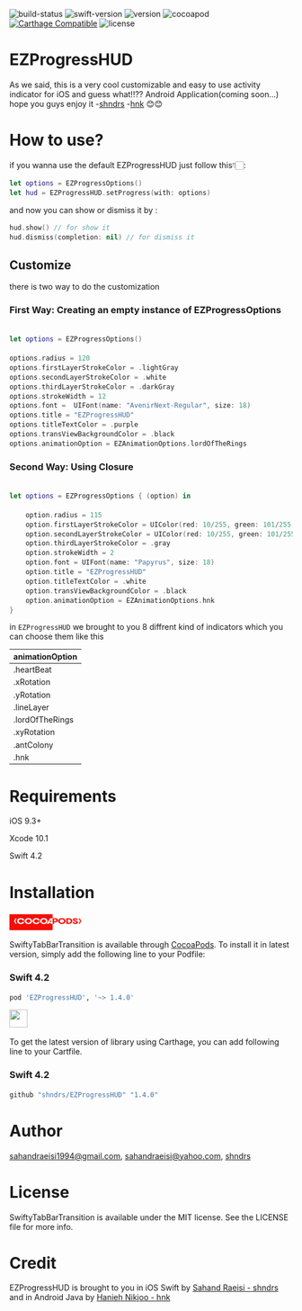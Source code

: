 ![build-status](https://travis-ci.org/shndrs/EZProgressHUD.svg?branch=master)
![swift-version](https://img.shields.io/badge/Swift-4.2-blueviolet.svg)
![version](https://img.shields.io/cocoapods/v/EZProgressHUD.svg)
![cocoapod](https://img.shields.io/badge/Cocoapods-compatible-4BC51D.svg)
[![Carthage Compatible](https://img.shields.io/badge/Carthage-compatible-4BC51D.svg?style=flat)](https://github.com/Carthage/Carthage)
![license](https://img.shields.io/github/license/shndrs/EZProgressHUD.svg)

# EZProgressHUD
As we said, this is a very cool customizable and easy to use activity indicator for iOS and guess what!!?? Android Application(coming soon...) hope you guys enjoy it -[shndrs](https://github.com/shndrs) -[hnk](https://github.com/HaniehNikjoo) 😊😊

How to use?
=======
if you wanna use the default EZProgressHUD just follow this👇🏻:
```Swift
let options = EZProgressOptions()
let hud = EZProgressHUD.setProgress(with: options)        
``` 
and now you can show or dismiss it by :

```Swift
hud.show() // for show it
hud.dismiss(completion: nil) // for dismiss it
```

## Customize

there is two way to do the customization

### First Way: Creating an empty instance of EZProgressOptions

```Swift

let options = EZProgressOptions()

options.radius = 120
options.firstLayerStrokeColor = .lightGray
options.secondLayerStrokeColor = .white
options.thirdLayerStrokeColor = .darkGray
options.strokeWidth = 12
options.font =  UIFont(name: "AvenirNext-Regular", size: 18)
options.title = "EZProgressHUD"
options.titleTextColor = .purple
options.transViewBackgroundColor = .black
options.animationOption = EZAnimationOptions.lordOfTheRings

```

### Second Way: Using Closure

```Swift

let options = EZProgressOptions { (option) in

    option.radius = 115
    option.firstLayerStrokeColor = UIColor(red: 10/255, green: 101/255, blue: 171/255, alpha: 1.0)
    option.secondLayerStrokeColor = UIColor(red: 10/255, green: 101/255, blue: 171/255, alpha: 1.0)
    option.thirdLayerStrokeColor = .gray
    option.strokeWidth = 2
    option.font = UIFont(name: "Papyrus", size: 18)
    option.title = "EZProgressHUD"
    option.titleTextColor = .white
    option.transViewBackgroundColor = .black
    option.animationOption = EZAnimationOptions.hnk
}

```

in `EZProgressHUD` we brought to you 8 diffrent kind of indicators which you can choose them like this

| animationOption  | 
| ------------- |     
| .heartBeat   |
| .xRotation  |
| .yRotation  |
| .lineLayer  |
| .lordOfTheRings  |
| .xyRotation  |
| .antColony  |
| .hnk  |

Requirements
=======

<p>iOS 9.3+</p>
<p>Xcode 10.1</p>  
<p>Swift 4.2</p>

Installation
=======

 <img src="https://raw.githubusercontent.com/CocoaPods/shared_resources/master/img/CocoaPods-Logo-Highlight.png" width="128px" height="32px" />

SwiftyTabBarTransition is available through [CocoaPods](https://cocoapods.org/pods/SwiftyTabBarTransition). To install
it in latest version, simply add the following line to your Podfile:

### Swift 4.2

```ruby
pod 'EZProgressHUD', '~> 1.4.0'
```

<img src="https://raw.githubusercontent.com/Carthage/Carthage/master/Logo/PNG/colored.png" width="32px" height="32px" />


To get the latest version of library using Carthage, you can add following line to your Cartfile.

### Swift 4.2

```bash
github "shndrs/EZProgressHUD" "1.4.0"
```

Author
=======
sahandraeisi1994@gmail.com, sahandraeisi@yahoo.com, [shndrs](https://linkedin.com/in/shndrs)

License
=======
SwiftyTabBarTransition is available under the MIT license. See the LICENSE file for more info.

Credit
=======
EZProgressHUD is brought to you in iOS Swift by [Sahand Raeisi - shndrs](https://github.com/shndrs) and in Android Java by [Hanieh Nikjoo - hnk](https://github.com/HaniehNikjoo)
